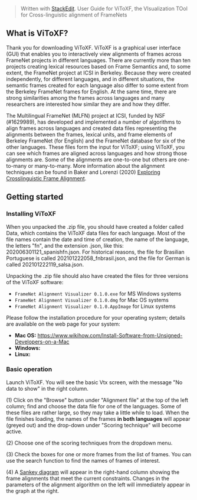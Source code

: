 ﻿


> Written with [StackEdit](https://stackedit.io/).
> User Guide for ViToXF, the VIsualization TOol for Cross-linguistic alignment of FrameNets

## What is ViToXF?
Thank you for downloading ViToXF.  ViToXF is a graphical user interface (GUI) that enables you to interactively view alignments of frames across FrameNet projects in different languages. 
There are currently more than ten projects creating lexical resources based on Frame Semantics and, to some extent, the FrameNet project at ICSI in Berkeley. Because they were created independently, for different languages, and in different situations, the semantic frames created for each language also differ to some extent from the Berkeley FrameNet frames for English.  At the same time, there are strong similarities among the frames across languages and many researchers are interested how similar they are and how they differ.  

The Multilingual FrameNet (MLFN) project at ICSI, funded by NSF (#1629989), has developed and implemented a number of algorithms to align frames across languages and created data files representing the alignments between the frames, lexical units, and frame elements of Berkeley FrameNet (for English) and the FrameNet database for six of the other languages.  These files form the input for ViToXF; using ViToXF, you can see which frames are aligned across languages and how strong those alignments are.  Some of the alignments are one-to-one but others are one-to-many or many-to-many. More information about the alignment techniques can be found in Baker and Lorenzi (2020) [Exploring Crosslinguistic Frame Alignment](https://www.aclweb.org/anthology/2020.framenet-1.11/).


## Getting started
### Installing ViToXF

When you unpacked the .zip file, you should  have created a folder called Data, which contains the ViToXF data files for each language. Most of the file names contain the date and time of creation, the name of the language, the letters "fn", and the extension .json, like this: 202006301121_spanishfn.json. For historical reasons, the file for Brasilian Portuguese is called 202101222058_fnbrasil.json, and the file for German is called 202101222119_salsa.json.
 

Unpacking the .zip file should also have created the files for three versions of the ViToXF software:
 - `FrameNet Alignment Visualizer 0.1.0.exe` for MS Windows systems
 - `FrameNet Alignment Visualizer 0.1.0.dmg` for Mac OS systems
 - `FrameNet Alignment Visualizer 0.1.0.AppImage` for Linux systems

Please follow the installation procedure for your operating system; details are available on the web page for your system:
 - **Mac OS:** https://www.wikihow.com/Install-Software-from-Unsigned-Developers-on-a-Mac
 - **Windows:** 
 - **Linux:** 
 
### Basic operation
Launch ViToXF.  You will see the basic Vtx screen, with the message "No data to show" in the right column. 

(1) Click on the "Browse" button under "Alignment file" at the top of the left column; find and choose the data file for one of the languages.  Some of these files are rather large, so they may take a little while to load.  When the file finishes loading, the names of the frames **in both languages** will appear (greyed out) and the drop-down under "Scoring technique" will become active.

(2) Choose one of the scoring techniques from the dropdown menu. 

(3) Check the boxes for one or more frames from the list of frames.  You can use the search function to find the names of frames of interest.

(4) A [Sankey diagram](https://en.wikipedia.org/wiki/Sankey_diagram) will appear in the right-hand column showing the frame alignments that meet the current constraints. Changes in the parameters of the alignment algorithm on the left will immediately appear in the graph at the right.
